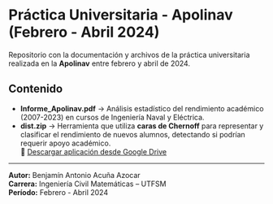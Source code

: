 # Práctica Universitaria - Apolinav (Febrero - Abril 2024)

Repositorio con la documentación y archivos de la práctica universitaria realizada en la **Apolinav** entre febrero y abril de 2024.

## Contenido
- **Informe_Apolinav.pdf** → Análisis estadístico del rendimiento académico (2007-2023) en cursos de Ingeniería Naval y Eléctrica.
- **dist.zip** → Herramienta que utiliza **caras de Chernoff** para representar y clasificar el rendimiento de nuevos alumnos, detectando si podrían requerir apoyo académico.  
  🔗 [Descargar aplicación desde Google Drive](https://drive.google.com/file/d/1Ckyb1Yi_YiUeyX2TmsUD4SAdKoez5FVa/view?usp=sharing)


---

**Autor:** Benjamín Antonio Acuña Azocar  
**Carrera:** Ingeniería Civil Matemáticas – UTFSM  
**Período:** Febrero - Abril 2024
